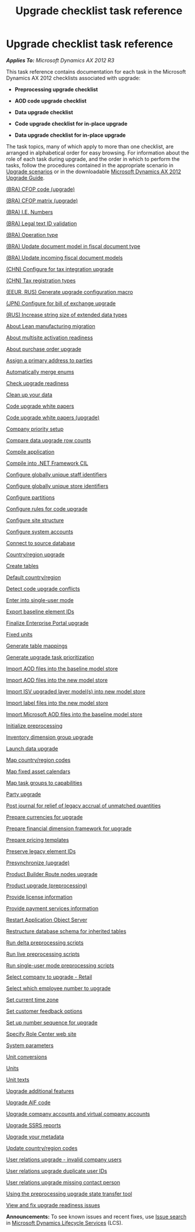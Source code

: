 ﻿---
title: Upgrade checklist task reference
TOCTitle: Upgrade checklist task reference
ms:assetid: 79dc2fcf-70a8-4a81-842a-d825e9c4cc7c
ms:mtpsurl: https://technet.microsoft.com/en-us/library/Dn198670(v=AX.60)
ms:contentKeyID: 53874069
ms.date: 04/30/2014
mtps_version: v=AX.60
---

# Upgrade checklist task reference 


_**Applies To:** Microsoft Dynamics AX 2012 R3_

This task reference contains documentation for each task in the Microsoft Dynamics AX 2012 checklists associated with upgrade:

  - **Preprocessing upgrade checklist**

  - **AOD code upgrade checklist**

  - **Data upgrade checklist**

  - **Code upgrade checklist for in-place upgrade**

  - **Data upgrade checklist for in-place upgrade**

The task topics, many of which apply to more than one checklist, are arranged in alphabetical order for easy browsing. For information about the role of each task during upgrade, and the order in which to perform the tasks, follow the procedures contained in the appropriate scenario in [Upgrade scenarios](upgrade-scenarios.md) or in the downloadable [Microsoft Dynamics AX 2012 Upgrade Guide](http://go.microsoft.com/fwlink/?linkid=221465).

[(BRA) CFOP code (upgrade)](bra-cfop-code-upgrade.md)

[(BRA) CFOP matrix (upgrade)](bra-cfop-matrix-upgrade.md)

[(BRA) I.E. Numbers](bra-i-e-numbers.md)

[(BRA) Legal text ID validation](bra-legal-text-id-validation.md)

[(BRA) Operation type](bra-operation-type.md)

[(BRA) Update document model in fiscal document type](bra-update-document-model-in-fiscal-document-type.md)

[(BRA) Update incoming fiscal document models](bra-update-incoming-fiscal-document-models.md)

[(CHN) Configure for tax integration upgrade](chn-configure-for-tax-integration-upgrade.md)

[(CHN) Tax registration types](chn-tax-registration-types.md)

[(EEUR, RUS) Generate upgrade configuration macro](eeur-rus-generate-upgrade-configuration-macro.md)

[(JPN) Configure for bill of exchange upgrade](jpn-configure-for-bill-of-exchange-upgrade.md)

[(RUS) Increase string size of extended data types](rus-increase-string-size-of-extended-data-types.md)

[About Lean manufacturing migration](about-lean-manufacturing-migration.md)

[About multisite activation readiness](about-multisite-activation-readiness.md)

[About purchase order upgrade](about-purchase-order-upgrade.md)

[Assign a primary address to parties](assign-a-primary-address-to-parties.md)

[Automatically merge enums](automatically-merge-enums.md)

[Check upgrade readiness](check-upgrade-readiness.md)

[Clean up your data](clean-up-your-data.md)

[Code upgrade white papers](code-upgrade-white-papers.md)

[Code upgrade white papers (upgrade)](code-upgrade-white-papers-upgrade.md)

[Company priority setup](company-priority-setup.md)

[Compare data upgrade row counts](compare-data-upgrade-row-counts.md)

[Compile application](compile-application.md)

[Compile into .NET Framework CIL](compile-into-net-framework-cil.md)

[Configure globally unique staff identifiers](configure-globally-unique-staff-identifiers.md)

[Configure globally unique store identifiers](configure-globally-unique-store-identifiers.md)

[Configure partitions](configure-partitions.md)

[Configure rules for code upgrade](configure-rules-for-code-upgrade.md)

[Configure site structure](configure-site-structure.md)

[Configure system accounts](configure-system-accounts.md)

[Connect to source database](connect-to-source-database.md)

[Country/region upgrade](country-region-upgrade.md)

[Create tables](create-tables.md)

[Default country/region](default-country-region.md)

[Detect code upgrade conflicts](detect-code-upgrade-conflicts.md)

[Enter into single-user mode](enter-into-single-user-mode.md)

[Export baseline element IDs](export-baseline-element-ids.md)

[Finalize Enterprise Portal upgrade](finalize-enterprise-portal-upgrade.md)

[Fixed units](fixed-units.md)

[Generate table mappings](generate-table-mappings.md)

[Generate upgrade task prioritization](generate-upgrade-task-prioritization.md)

[Import AOD files into the baseline model store](import-aod-files-into-the-baseline-model-store.md)

[Import AOD files into the new model store](import-aod-files-into-the-new-model-store.md)

[Import ISV upgraded layer model(s) into new model store](import-isv-upgraded-layer-model-s-into-new-model-store.md)

[Import label files into the new model store](import-label-files-into-the-new-model-store.md)

[Import Microsoft AOD files into the baseline model store](import-microsoft-aod-files-into-the-baseline-model-store.md)

[Initialize preprocessing](initialize-preprocessing.md)

[Inventory dimension group upgrade](inventory-dimension-group-upgrade.md)

[Launch data upgrade](launch-data-upgrade.md)

[Map country/region codes](map-country-region-codes.md)

[Map fixed asset calendars](map-fixed-asset-calendars.md)

[Map task groups to capabilities](map-task-groups-to-capabilities.md)

[Party upgrade](party-upgrade.md)

[Post journal for relief of legacy accrual of unmatched quantities](post-journal-for-relief-of-legacy-accrual-of-unmatched-quantities.md)

[Prepare currencies for upgrade](prepare-currencies-for-upgrade.md)

[Prepare financial dimension framework for upgrade](prepare-financial-dimension-framework-for-upgrade.md)

[Prepare pricing templates](prepare-pricing-templates.md)

[Preserve legacy element IDs](preserve-legacy-element-ids.md)

[Presynchronize (upgrade)](presynchronize-upgrade.md)

[Product Builder Route nodes upgrade](product-builder-route-nodes-upgrade.md)

[Product upgrade (preprocessing)](product-upgrade-preprocessing.md)

[Provide license information](provide-license-information.md)

[Provide payment services information](provide-payment-services-information.md)

[Restart Application Object Server](restart-application-object-server.md)

[Restructure database schema for inherited tables](restructure-database-schema-for-inherited-tables.md)

[Run delta preprocessing scripts](run-delta-preprocessing-scripts.md)

[Run live preprocessing scripts](run-live-preprocessing-scripts.md)

[Run single-user mode preprocessing scripts](run-single-user-mode-preprocessing-scripts.md)

[Select company to upgrade - Retail](select-company-to-upgrade-retail.md)

[Select which employee number to upgrade](select-which-employee-number-to-upgrade.md)

[Set current time zone](set-current-time-zone.md)

[Set customer feedback options](set-customer-feedback-options.md)

[Set up number sequence for upgrade](set-up-number-sequence-for-upgrade.md)

[Specify Role Center web site](specify-role-center-web-site.md)

[System parameters](system-parameters.md)

[Unit conversions](unit-conversions.md)

[Units](units.md)

[Unit texts](unit-texts.md)

[Upgrade additional features](upgrade-additional-features.md)

[Upgrade AIF code](upgrade-aif-code.md)

[Upgrade company accounts and virtual company accounts](upgrade-company-accounts-and-virtual-company-accounts.md)

[Upgrade SSRS reports](upgrade-ssrs-reports.md)

[Upgrade your metadata](upgrade-your-metadata.md)

[Update country/region codes](update-country-region-codes.md)

[User relations upgrade - invalid company users](user-relations-upgrade-invalid-company-users.md)

[User relations upgrade duplicate user IDs](user-relations-upgrade-duplicate-user-ids.md)

[User relations upgrade missing contact person](user-relations-upgrade-missing-contact-person.md)

[Using the preprocessing upgrade state transfer tool](using-the-preprocessing-upgrade-state-transfer-tool.md)

[View and fix upgrade readiness issues](view-and-fix-upgrade-readiness-issues.md)

  
**Announcements:** To see known issues and recent fixes, use [Issue search](http://go.microsoft.com/fwlink/?linkid=389258) in [Microsoft Dynamics Lifecycle Services](http://go.microsoft.com/fwlink/?linkid=306505) (LCS).

